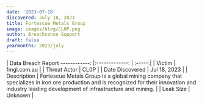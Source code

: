 ```yaml
---
date: '2023-07-18'
discovered: July 18, 2023
title: Fortescue Metals Group
image: images/blog/CL0P.png
author: Breachsense Support
draft: false
yearmonths: 2023/july
---
```



| Data Breach Report
------------:     |:-------------:    | :-----:|
| Victim      | fmgl.com.au      | 
| Threat Actor      | CL0P      | 
| Date Discovered      | Jul 18, 2023      | 
| Description      | Fortescue Metals Group is a global mining company that specializes in iron ore production and is recognized for their innovation and industry leading development of infrastructure and mining.      | 
| Leak Size      | Unknown      | 

